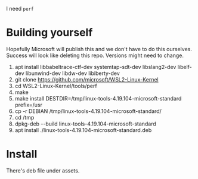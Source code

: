 I need `perf`


# Building yourself

Hopefully Microsoft will publish this and we don't have to do this ourselves.
Success will look like deleting this repo.  Versions might need to change.

  1. apt install libbabeltrace-ctf-dev systemtap-sdt-dev libslang2-dev libelf-dev libunwind-dev libdw-dev libiberty-dev
  1. git clone https://github.com/microsoft/WSL2-Linux-Kernel
  1. cd WSL2-Linux-Kernel/tools/perf
  1. make
  1. make install DESTDIR=/tmp/linux-tools-4.19.104-microsoft-standard prefix=/usr
  1. cp -r DEBIAN /tmp/linux-tools-4.19.104-microsoft-standard/
  1. cd /tmp
  1. dpkg-deb --build linux-tools-4.19.104-microsoft-standard
  1. apt install ./linux-tools-4.19.104-microsoft-standard.deb

# Install

There's deb file under assets.

